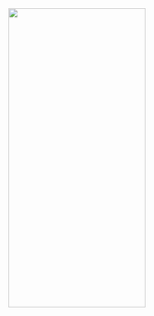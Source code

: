 
<img src="https://github.com/RobertRovenko/SwiftTempratureConverter/assets/32544623/d69747d7-2b45-4b94-8c42-764df0ed7e1c" width="275" height="600">
